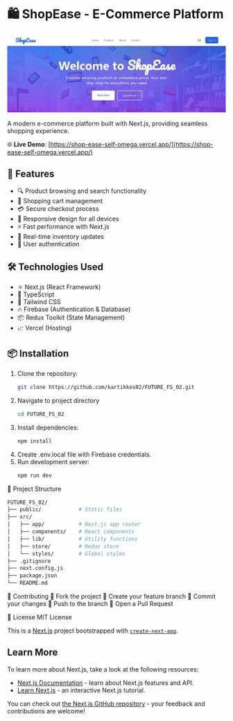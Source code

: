 # 🛍️ ShopEase - E-Commerce Platform

![ShopEase Screenshot](./public/assets/ShopEase.jpg)

A modern e-commerce platform built with Next.js, providing seamless shopping experience.

🌐 **Live Demo**: [https://shop-ease-self-omega.vercel.app/](https://shop-ease-self-omega.vercel.app/)

## 🚀 Features
- 🔍 Product browsing and search functionality
- 🛒 Shopping cart management
- 💳 Secure checkout process
- 📱 Responsive design for all devices
- ⚡ Fast performance with Next.js
- 🔄 Real-time inventory updates
- 🔐 User authentication

## 🛠️ Technologies Used
- ⚛️ Next.js (React Framework)
- 🔷 TypeScript
- 🎨 Tailwind CSS
- 🔥 Firebase (Authentication & Database)
- 📦 Redux Toolkit (State Management)
- 📈 Vercel (Hosting)

## 📦 Installation
1. Clone the repository:
   ```bash
   git clone https://github.com/kartikkes02/FUTURE_FS_02.git
   ```
2. Navigate to project directory
   ```bash
   cd FUTURE_FS_02
   ```
3. Install dependencies:
    ```bash
   npm install
   ```
4. Create .env.local file with Firebase credentials.
5. Run development server:
   ```bash
   npm run dev
   ```
📂 Project Structure
   ```bash
   FUTURE_FS_02/
├── public/            # Static files
├── src/
│   ├── app/           # Next.js app router
│   ├── components/    # React components
│   ├── lib/           # Utility functions
│   ├── store/         # Redux store
│   └── styles/        # Global styles
├── .gitignore
├── next.config.js
├── package.json
└── README.md
```

🤝 Contributing
🍴 Fork the project
🌿 Create your feature branch
💾 Commit your changes
🚀 Push to the branch
🔄 Open a Pull Request

📄 License
MIT License

This is a [Next.js](https://nextjs.org) project bootstrapped with [`create-next-app`](https://nextjs.org/docs/app/api-reference/cli/create-next-app).

## Learn More

To learn more about Next.js, take a look at the following resources:

- [Next.js Documentation](https://nextjs.org/docs) - learn about Next.js features and API.
- [Learn Next.js](https://nextjs.org/learn) - an interactive Next.js tutorial.

You can check out [the Next.js GitHub repository](https://github.com/vercel/next.js) - your feedback and contributions are welcome!
